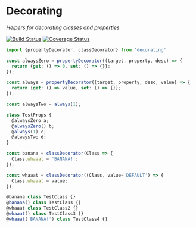 # Decorating

_Helpers for decorating classes and properties_

[![Build Status](https://img.shields.io/travis/farwayer/decorating.svg)](https://travis-ci.org/farwayer/decorating)
[![Coverage Status](https://img.shields.io/coveralls/farwayer/decorating.svg)](https://coveralls.io/github/farwayer/decorating?branch=master)

```js
import {propertyDecorator, classDecorator} from 'decorating'

const alwaysZero = propertyDecorator((target, property, desc) => {
  return {get: () => 0, set: () => {}};
});

const always = propertyDecorator((target, property, desc, value) => {
  return {get: () => value, set: () => {}};
});

const alwaysTwo = always(1);

class TestProps {
  @alwaysZero a;
  @alwaysZero() b;
  @always(1) c;
  @alwaysTwo d;
}

const banana = classDecorator(Class => {
  Class.whaaat = 'BANANA!';
});

const whaaat = classDecorator((Class, value='DEFAULT') => {
  Class.whaaat = value;
});

@banana class TestClass {}
@banana() class TestClass {}
@whaaat class TestClass2 {}
@whaaat() class TestClass3 {}
@whaaat('BANANA!') class TestClass4 {}
```
